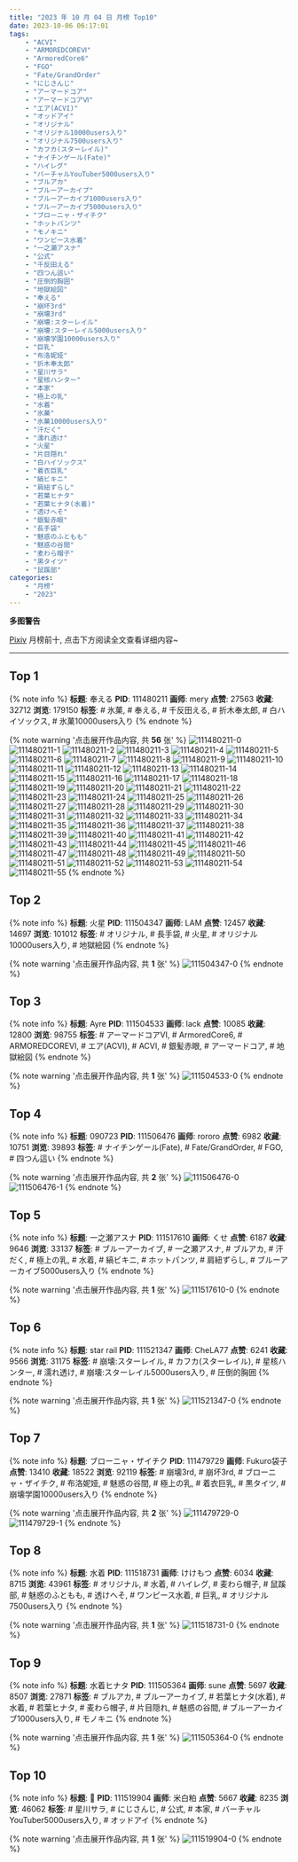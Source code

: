 ```yaml
---
title: "2023 年 10 月 04 日 月榜 Top10"
date: 2023-10-06 06:17:01
tags:
    - "ACVI"
    - "ARMOREDCOREⅥ"
    - "ArmoredCore6"
    - "FGO"
    - "Fate/GrandOrder"
    - "にじさんじ"
    - "アーマードコア"
    - "アーマードコアⅥ"
    - "エア(ACVI)"
    - "オッドアイ"
    - "オリジナル"
    - "オリジナル10000users入り"
    - "オリジナル7500users入り"
    - "カフカ(スターレイル)"
    - "ナイチンゲール(Fate)"
    - "ハイレグ"
    - "バーチャルYouTuber5000users入り"
    - "ブルアカ"
    - "ブルーアーカイブ"
    - "ブルーアーカイブ1000users入り"
    - "ブルーアーカイブ5000users入り"
    - "ブローニャ・ザイチク"
    - "ホットパンツ"
    - "モノキニ"
    - "ワンピース水着"
    - "一之瀬アスナ"
    - "公式"
    - "千反田える"
    - "四つん這い"
    - "圧倒的胸囲"
    - "地獄絵図"
    - "奉える"
    - "崩坏3rd"
    - "崩壊3rd"
    - "崩壊:スターレイル"
    - "崩壊:スターレイル5000users入り"
    - "崩壊学園10000users入り"
    - "巨乳"
    - "布洛妮娅"
    - "折木奉太郎"
    - "星川サラ"
    - "星核ハンター"
    - "本家"
    - "極上の乳"
    - "水着"
    - "氷菓"
    - "氷菓10000users入り"
    - "汗だく"
    - "濡れ透け"
    - "火星"
    - "片目隠れ"
    - "白ハイソックス"
    - "着衣巨乳"
    - "縞ビキニ"
    - "肩紐ずらし"
    - "若葉ヒナタ"
    - "若葉ヒナタ(水着)"
    - "透けへそ"
    - "銀髪赤眼"
    - "長手袋"
    - "魅惑のふともも"
    - "魅惑の谷間"
    - "麦わら帽子"
    - "黒タイツ"
    - "鼠蹊部"
categories:
    - "月榜"
    - "2023"
---
```


<i class="fa fa-triangle-exclamation"></i>**多图警告**<i class="fa fa-triangle-exclamation"></i>

[Pixiv](https://www.pixiv.net/) 月榜前十, 点击下方阅读全文查看详细内容~

<!-- more -->

---

## Top 1

{% note info %}
**标题**: 奉える
**PID**: 111480211 **画师**: mery
**点赞**: 27563 **收藏**: 32712 **浏览**: 179150
**标签**: # 氷菓, # 奉える, # 千反田える, # 折木奉太郎, # 白ハイソックス, # 氷菓10000users入り
{% endnote %}

{% note warning '点击展开作品内容, 共 **56** 张' %}
![111480211-0](https://i.pixiv.re/img-original/img/2023/09/06/00/46/45/111480211_p0.png)
![111480211-1](https://i.pixiv.re/img-original/img/2023/09/06/00/46/45/111480211_p1.png)
![111480211-2](https://i.pixiv.re/img-original/img/2023/09/06/00/46/45/111480211_p2.png)
![111480211-3](https://i.pixiv.re/img-original/img/2023/09/06/00/46/45/111480211_p3.png)
![111480211-4](https://i.pixiv.re/img-original/img/2023/09/06/00/46/45/111480211_p4.png)
![111480211-5](https://i.pixiv.re/img-original/img/2023/09/06/00/46/45/111480211_p5.png)
![111480211-6](https://i.pixiv.re/img-original/img/2023/09/06/00/46/45/111480211_p6.png)
![111480211-7](https://i.pixiv.re/img-original/img/2023/09/06/00/46/45/111480211_p7.png)
![111480211-8](https://i.pixiv.re/img-original/img/2023/09/06/00/46/45/111480211_p8.png)
![111480211-9](https://i.pixiv.re/img-original/img/2023/09/06/00/46/45/111480211_p9.png)
![111480211-10](https://i.pixiv.re/img-original/img/2023/09/06/00/46/45/111480211_p10.png)
![111480211-11](https://i.pixiv.re/img-original/img/2023/09/06/00/46/45/111480211_p11.png)
![111480211-12](https://i.pixiv.re/img-original/img/2023/09/06/00/46/45/111480211_p12.png)
![111480211-13](https://i.pixiv.re/img-original/img/2023/09/06/00/46/45/111480211_p13.png)
![111480211-14](https://i.pixiv.re/img-original/img/2023/09/06/00/46/45/111480211_p14.png)
![111480211-15](https://i.pixiv.re/img-original/img/2023/09/06/00/46/45/111480211_p15.png)
![111480211-16](https://i.pixiv.re/img-original/img/2023/09/06/00/46/45/111480211_p16.png)
![111480211-17](https://i.pixiv.re/img-original/img/2023/09/06/00/46/45/111480211_p17.png)
![111480211-18](https://i.pixiv.re/img-original/img/2023/09/06/00/46/45/111480211_p18.png)
![111480211-19](https://i.pixiv.re/img-original/img/2023/09/06/00/46/45/111480211_p19.png)
![111480211-20](https://i.pixiv.re/img-original/img/2023/09/06/00/46/45/111480211_p20.png)
![111480211-21](https://i.pixiv.re/img-original/img/2023/09/06/00/46/45/111480211_p21.png)
![111480211-22](https://i.pixiv.re/img-original/img/2023/09/06/00/46/45/111480211_p22.png)
![111480211-23](https://i.pixiv.re/img-original/img/2023/09/06/00/46/45/111480211_p23.png)
![111480211-24](https://i.pixiv.re/img-original/img/2023/09/06/00/46/45/111480211_p24.png)
![111480211-25](https://i.pixiv.re/img-original/img/2023/09/06/00/46/45/111480211_p25.png)
![111480211-26](https://i.pixiv.re/img-original/img/2023/09/06/00/46/45/111480211_p26.png)
![111480211-27](https://i.pixiv.re/img-original/img/2023/09/06/00/46/45/111480211_p27.png)
![111480211-28](https://i.pixiv.re/img-original/img/2023/09/06/00/46/45/111480211_p28.png)
![111480211-29](https://i.pixiv.re/img-original/img/2023/09/06/00/46/45/111480211_p29.png)
![111480211-30](https://i.pixiv.re/img-original/img/2023/09/06/00/46/45/111480211_p30.png)
![111480211-31](https://i.pixiv.re/img-original/img/2023/09/06/00/46/45/111480211_p31.png)
![111480211-32](https://i.pixiv.re/img-original/img/2023/09/06/00/46/45/111480211_p32.png)
![111480211-33](https://i.pixiv.re/img-original/img/2023/09/06/00/46/45/111480211_p33.png)
![111480211-34](https://i.pixiv.re/img-original/img/2023/09/06/00/46/45/111480211_p34.png)
![111480211-35](https://i.pixiv.re/img-original/img/2023/09/06/00/46/45/111480211_p35.png)
![111480211-36](https://i.pixiv.re/img-original/img/2023/09/06/00/46/45/111480211_p36.png)
![111480211-37](https://i.pixiv.re/img-original/img/2023/09/06/00/46/45/111480211_p37.png)
![111480211-38](https://i.pixiv.re/img-original/img/2023/09/06/00/46/45/111480211_p38.png)
![111480211-39](https://i.pixiv.re/img-original/img/2023/09/06/00/46/45/111480211_p39.png)
![111480211-40](https://i.pixiv.re/img-original/img/2023/09/06/00/46/45/111480211_p40.png)
![111480211-41](https://i.pixiv.re/img-original/img/2023/09/06/00/46/45/111480211_p41.png)
![111480211-42](https://i.pixiv.re/img-original/img/2023/09/06/00/46/45/111480211_p42.png)
![111480211-43](https://i.pixiv.re/img-original/img/2023/09/06/00/46/45/111480211_p43.png)
![111480211-44](https://i.pixiv.re/img-original/img/2023/09/06/00/46/45/111480211_p44.png)
![111480211-45](https://i.pixiv.re/img-original/img/2023/09/06/00/46/45/111480211_p45.png)
![111480211-46](https://i.pixiv.re/img-original/img/2023/09/06/00/46/45/111480211_p46.png)
![111480211-47](https://i.pixiv.re/img-original/img/2023/09/06/00/46/45/111480211_p47.png)
![111480211-48](https://i.pixiv.re/img-original/img/2023/09/06/00/46/45/111480211_p48.png)
![111480211-49](https://i.pixiv.re/img-original/img/2023/09/06/00/46/45/111480211_p49.png)
![111480211-50](https://i.pixiv.re/img-original/img/2023/09/06/00/46/45/111480211_p50.png)
![111480211-51](https://i.pixiv.re/img-original/img/2023/09/06/00/46/45/111480211_p51.png)
![111480211-52](https://i.pixiv.re/img-original/img/2023/09/06/00/46/45/111480211_p52.png)
![111480211-53](https://i.pixiv.re/img-original/img/2023/09/06/00/46/45/111480211_p53.png)
![111480211-54](https://i.pixiv.re/img-original/img/2023/09/06/00/46/45/111480211_p54.png)
![111480211-55](https://i.pixiv.re/img-original/img/2023/09/06/00/46/45/111480211_p55.png)
{% endnote %}

## Top 2

{% note info %}
**标题**: 火星
**PID**: 111504347 **画师**: LAM
**点赞**: 12457 **收藏**: 14697 **浏览**: 101012
**标签**: # オリジナル, # 長手袋, # 火星, # オリジナル10000users入り, # 地獄絵図
{% endnote %}

{% note warning '点击展开作品内容, 共 **1** 张' %}
![111504347-0](https://i.pixiv.re/img-original/img/2023/09/07/00/01/14/111504347_p0.jpg)
{% endnote %}

## Top 3

{% note info %}
**标题**: Ayre
**PID**: 111504533 **画师**: lack
**点赞**: 10085 **收藏**: 12800 **浏览**: 98755
**标签**: # アーマードコアⅥ, # ArmoredCore6, # ARMOREDCOREⅥ, # エア(ACVI), # ACVI, # 銀髪赤眼, # アーマードコア, # 地獄絵図
{% endnote %}

{% note warning '点击展开作品内容, 共 **1** 张' %}
![111504533-0](https://i.pixiv.re/img-original/img/2023/09/07/00/03/23/111504533_p0.png)
{% endnote %}

## Top 4

{% note info %}
**标题**: 090723
**PID**: 111506476 **画师**: rororo
**点赞**: 6982 **收藏**: 10751 **浏览**: 39893
**标签**: # ナイチンゲール(Fate), # Fate/GrandOrder, # FGO, # 四つん這い
{% endnote %}

{% note warning '点击展开作品内容, 共 **2** 张' %}
![111506476-0](https://i.pixiv.re/img-original/img/2023/09/07/01/15/48/111506476_p0.jpg)
![111506476-1](https://i.pixiv.re/img-original/img/2023/09/07/01/15/48/111506476_p1.jpg)
{% endnote %}

## Top 5

{% note info %}
**标题**: 一之瀬アスナ
**PID**: 111517610 **画师**: くせ
**点赞**: 6187 **收藏**: 9646 **浏览**: 33137
**标签**: # ブルーアーカイブ, # 一之瀬アスナ, # ブルアカ, # 汗だく, # 極上の乳, # 水着, # 縞ビキニ, # ホットパンツ, # 肩紐ずらし, # ブルーアーカイブ5000users入り
{% endnote %}

{% note warning '点击展开作品内容, 共 **1** 张' %}
![111517610-0](https://i.pixiv.re/img-original/img/2023/09/07/15/41/54/111517610_p0.png)
{% endnote %}

## Top 6

{% note info %}
**标题**: star rail
**PID**: 111521347 **画师**: CheLA77
**点赞**: 6241 **收藏**: 9566 **浏览**: 31175
**标签**: # 崩壊:スターレイル, # カフカ(スターレイル), # 星核ハンター, # 濡れ透け, # 崩壊:スターレイル5000users入り, # 圧倒的胸囲
{% endnote %}

{% note warning '点击展开作品内容, 共 **1** 张' %}
![111521347-0](https://i.pixiv.re/img-original/img/2023/09/07/18/56/11/111521347_p0.jpg)
{% endnote %}

## Top 7

{% note info %}
**标题**: ブローニャ・ザイチク
**PID**: 111479729 **画师**: Fukuro袋子
**点赞**: 13410 **收藏**: 18522 **浏览**: 92119
**标签**: # 崩壊3rd, # 崩坏3rd, # ブローニャ・ザイチク, # 布洛妮娅, # 魅惑の谷間, # 極上の乳, # 着衣巨乳, # 黒タイツ, # 崩壊学園10000users入り
{% endnote %}

{% note warning '点击展开作品内容, 共 **2** 张' %}
![111479729-0](https://i.pixiv.re/img-original/img/2023/09/06/00/30/16/111479729_p0.jpg)
![111479729-1](https://i.pixiv.re/img-original/img/2023/09/06/00/30/16/111479729_p1.jpg)
{% endnote %}

## Top 8

{% note info %}
**标题**: 水着
**PID**: 111518731 **画师**: けけもつ
**点赞**: 6034 **收藏**: 8715 **浏览**: 43961
**标签**: # オリジナル, # 水着, # ハイレグ, # 麦わら帽子, # 鼠蹊部, # 魅惑のふともも, # 透けへそ, # ワンピース水着, # 巨乳, # オリジナル7500users入り
{% endnote %}

{% note warning '点击展开作品内容, 共 **1** 张' %}
![111518731-0](https://i.pixiv.re/img-original/img/2023/09/07/16/58/00/111518731_p0.jpg)
{% endnote %}

## Top 9

{% note info %}
**标题**: 水着ヒナタ
**PID**: 111505364 **画师**: sune
**点赞**: 5697 **收藏**: 8507 **浏览**: 27871
**标签**: # ブルアカ, # ブルーアーカイブ, # 若葉ヒナタ(水着), # 水着, # 若葉ヒナタ, # 麦わら帽子, # 片目隠れ, # 魅惑の谷間, # ブルーアーカイブ1000users入り, # モノキニ
{% endnote %}

{% note warning '点击展开作品内容, 共 **1** 张' %}
![111505364-0](https://i.pixiv.re/img-original/img/2023/09/07/00/30/01/111505364_p0.jpg)
{% endnote %}

## Top 10

{% note info %}
**标题**: 🌟
**PID**: 111519904 **画师**: 米白粕
**点赞**: 5667 **收藏**: 8235 **浏览**: 46062
**标签**: # 星川サラ, # にじさんじ, # 公式, # 本家, # バーチャルYouTuber5000users入り, # オッドアイ
{% endnote %}

{% note warning '点击展开作品内容, 共 **1** 张' %}
![111519904-0](https://i.pixiv.re/img-original/img/2023/09/07/17/56/52/111519904_p0.jpg)
{% endnote %}
